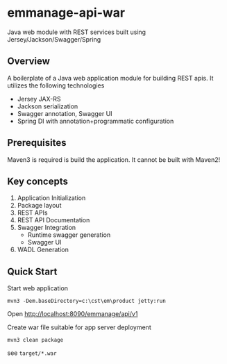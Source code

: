 # emmanage-api-war
Java web module with REST services built using Jersey/Jackson/Swagger/Spring

## Overview

A boilerplate of a Java web application module for building REST apis. It 
utilizes the following technologies

* Jersey JAX-RS
* Jackson serialization
* Swagger annotation, Swagger UI
* Spring DI with annotation+programmatic configuration

## Prerequisites
Maven3 is required is build the application. It cannot be built with Maven2!

## Key concepts
1. Application Initialization
1. Package layout
1. REST APIs
1. REST API Documentation
1. Swagger Integration
   * Runtime swagger generation
   * Swagger UI
1. WADL Generation

## Quick Start
Start web application
```
mvn3 -Dem.baseDirectory=c:\cst\em\product jetty:run
```
Open [http://localhost:8090/emmanage/api/v1](http://localhost:8090/emmanage/api/v1)

Create war file suitable for app server deployment
```
mvn3 clean package
```
see `target/*.war`
